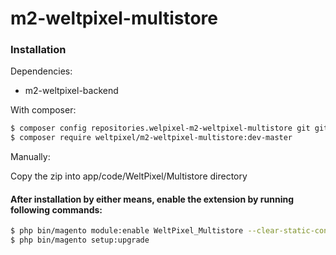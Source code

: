 # m2-weltpixel-multistore

### Installation

Dependencies:
 - m2-weltpixel-backend

With composer:

```sh
$ composer config repositories.welpixel-m2-weltpixel-multistore git git@github.com:rusdragos/m2-weltpixel-multistore.git
$ composer require weltpixel/m2-weltpixel-multistore:dev-master
```

Manually:

Copy the zip into app/code/WeltPixel/Multistore directory


#### After installation by either means, enable the extension by running following commands:

```sh
$ php bin/magento module:enable WeltPixel_Multistore --clear-static-content
$ php bin/magento setup:upgrade
```
